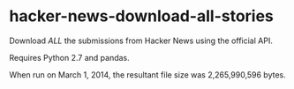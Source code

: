 hacker-news-download-all-stories
================================

Download *ALL* the submissions from Hacker News using the official API.

Requires Python 2.7 and pandas.

When run on March 1, 2014, the resultant file size was 2,265,990,596 bytes.
